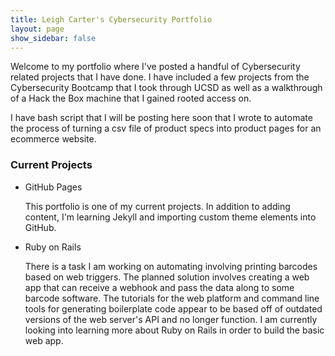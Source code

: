 ```yaml
---
title: Leigh Carter's Cybersecurity Portfolio
layout: page
show_sidebar: false
---
```


Welcome to my portfolio where I've posted a handful of Cybersecurity related projects that I have done. I have included a few projects from the Cybersecurity Bootcamp that I took through UCSD as well as a walkthrough of a Hack the Box machine that I gained rooted access on.

I have bash script that I will be posting here soon that I wrote to automate the process of turning a csv file of product specs into product pages for an ecommerce website.

### Current Projects
- GitHub Pages

  This portfolio is one of my current projects. In addition to adding content, I'm learning Jekyll and importing custom theme elements into GitHub.
  
- Ruby on Rails

  There is a task I am working on automating involving printing barcodes based on web triggers. The planned solution involves creating a web app that can receive a webhook and pass the data along to some barcode software. The tutorials for the web platform and command line tools for generating boilerplate code appear to be based off of outdated versions of the web server's API and no longer function. I am currently looking into learning more about Ruby on Rails in order to build the basic web app.   

